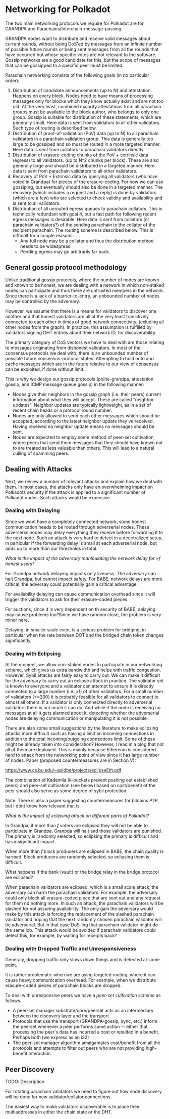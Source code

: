 # Networking for Polkadot

The two main networking protocols we require for Polkadot are for GRANDPA and Parachains/Interchain-message-passing. 

GRANDPA nodes want to distribute and receive valid messages about current rounds, without being DoS'ed by messages from an infinite number of possible future rounds _or_ being sent messages from all the rounds that have occurred but whose specific votes are not relevant to the software. Gossip networks are a good candidate for this, but the scope of messages that can be gossipped to a specific peer must be limited.

Parachain networking consists of the following goals (in no particular order):
  1. Distribution of candidate announcements (up to N) and attestation. Happens on every block. Nodes need to have means of processing messages only for blocks which they know actually exist and are not too old. At the very least, combined majority attestations from all parachain groups must be available to the block author, who belongs to only one group. Gossip is suitable for distribution of these statements, which are generally small. Here data is sent from validators to all other validators. Such type of routing is described below. 
  2. Distribution of proof-of-validation (PoV) data (up to N) to all parachain validators in a parachain validation group. This data is generally too large to be gossiped and so must be routed in a more targeted manner. Here data is sent from collators to parachain validators directly. 
  3. Distribution of erasure-coding chunks of the PoV + extrinsic data (egress) to all validators. (up to N^2 chunks per block). These are also generally large and should be distributed in a targeted manner. Here data is sent from parachain validators to all other validators.  
  4. Recovery of PoV + Extrinsic data by querying all validators (who have voted in Grandpa) for pieces of the erasure-coding. For now we can use gossiping, but eventually should also be done in a targeted manner. The recovery (which includes a request and a reply) is done by validators (which are a few) who are selected to check validity and availability and is sent to all validators. 
  5. Distribution of all unrouted egress queues to parachain collators. This is technically redundant with goal 4, but a fast path for following recent egress messages is desirable. Here data is sent from collators (or parachain validators?) of the sending parachain to the collator of the recipient parachain. The routing scheme is described below. This is difficult for a couple reasons:
      - Any full node may be a collator and thus the distribution method needs to be widespread
      - Pending egress may go arbitrarily far back.

## General gossip protocol methodology

Unlike traditional gossip protocols, where the number of nodes are known and known to be honest, we are dealing with a network in which non-staked nodes can participate and thus there are untrusted members in the network. Since there is a lack of a barrier-to-entry, an unbounded number of nodes may be controlled by the adversary.

However, we assume that there is a means for validators to discover one another and that honest validators are all at the very least transitively connected to each other in times of good network connectivity. (exluding all other nodes from the graph). In practice, this assumption is fulfilled by validators signing DHT entries about their network ID, for discoverability.

The primary category of DoS vectors we have to deal with are those relating to messages originating from dishonest validators. In most of the consensus protocols we deal with, there is an unbounded number of possible future consensus-protocol states. Attempting to hold onto and cache messages which are in the future relative to our view of consensus can be exploited, if done without limit.

This is why we design our gossip protocols (polite-grandpa, attestation gossip, and ICMP message queue gossip) in the following manner:
  - Nodes give their neighbors in the gossip graph (i.e. their peers) current information about what they will accept. These are called "neighbor updates". Neighbor updates are typically lightweight, as in a set of recent chain heads or a protocol round number.
  - Nodes are only allowed to send each other messages which should be accepted, according to the latest neighbor update they've received. Having received no neighbor update means no messages should be sent.
  - Nodes are expected to employ some method of peer-set cultivation, where peers that send them messages that they should have known not to are treated as less valuable than others. This will lead to a natural culling of spamming peers.

## Dealing with Attacks
Next, we review a number of relevant attacks and explain how we deal with them. In most cases, the attacks only have an overwhelming impact on Polkadots security if the attack is applied to a significant number of Polkadot nodes. Such attacks would be expensive. 

### Dealing with Delaying
Since we wont have a completely connected network, some honest communication needs to be routed through adverserial nodes. These adverserial nodes may delay everything they receive before forwarding it to the next node. Such an attack is very hard to detect in a decetralized setup, in particular if the forwarding delay is small at each adverserial node, but adds up to more than our thresholds in total. 

*What is the impact of the adversary manipulating the network delay for >f honest users?*

For Grandpa network delaying impacts only liveness. The adversary can halt Grandpa, but cannot impact safety. For BABE, network delays are more critical, the adversay could potentially gain a critical advantage.

For availability delaying can cause communication overhead since it will trigger the validators to ask for their erasure-coded pieces. 

For auctions, since it is very dependent on th security of BABE, delaying may cause problems too?Since we have random close, the problem is very minor here. 

Delaying, in smaller scale even, is a serious problem for bridging, in particular when the rate between DOT and the bridged chain token changes significantly.

### Dealing with Eclipsing

At the moment, we allow non-staked nodes to participate in our networking scheme, which gives us extra bandwidth and helps with traffic congestion. However, Sybil attacks are fairly easy to carry out. We can make it difficult for the adversary to carry out an eclipse attack in practice. The validator set is known to everyone and a validator can attempt to ensure it is directly connected to a large number (i.e.,>f) of other validators. For a small number of validators (<=200) it is probably feasible for all validators to connect to almost all others. If a validator is only connected directly to adverserial validators there is not much it can do. And while if the node is receiving no messages at all it gets alarmed about it, detecting whether the adverserial nodes are delaying communication or manipulating it is not possible. 

There are also some small suggestions by the literature to make eclipsing attacks more difficult such as having a limit on incoming connections in addition to the total incoming/outgoing connections limit. Some of these might be already taken into consideration? However, I read in a blog that not all of them are deployed. This is mainly because Ethereum is considered hard to attack from the networking point of view since it has large number of nodes. Paper (proposed countermeasures are in Section V):

https://www.cs.bu.edu/~goldbe/projects/eclipseEth.pdf

The combination of Kademlia (k-buckets prevent pushing out established peers) and peer-set cultivation (see below) based on cost/benefit of the peer should also serve as some degree of sybil protection. 

Note: There is also a paper suggesting countermeasures for bitcoins P2P, but I dont know how relevant that is. 

*What is the impact of eclipsing attack on different parts of Polkadot?* 

In Grandpa, if more than $f$ voters are eclipsed they will not be able to participate in Grandpa. Granpda will halt and those validators are punished. The primary is randomly selected, so eclipsing the primary is difficult and has insignificant impact. 

When more than $f$ block producers are eclipsed in BABE, the chain quality is harmed. Block producers are randomly selected, so eclipsing them is difficult. 

What happens if the bank (vault) or the bridge relay in the bridge protocol are eclipsed? 

When parachain validators are eclipsed, which is a small scale attack, the adversary can harm the parachain validators. For example, the adversary could only block all erasure-coded piece that are sent out and any request for them nd nothing more. In such an attack, the parachain validators will be slashed for not assuring availability. The only gain the adversary would make by this attack is forcing the replacement of the slashed parachain validator and hoping that the next randomly chosen parachain validator will be adverserial. But in that case DoS-ing that parachain validator might do the same job. This attack would be avoided if parachain validators could detect this, for example, by waiting for receipts back?

### Dealing with Dropped Traffic and Unresponsiveness
Generaly, dropping traffic only slows down things and is detected at some point. 

It is rather problematic when we are using targeted routing, where it can cause heavy communication overhead. For example, when we distribute erasure-coded pieces of parachain blocks are dropped. 

To deal with unresponsive peers we have a _peer-set cultivation scheme_ as follows. 
- A peer-set manager substrate/core/peerset acts as an intermediary between the discovery layer and the transport
- Protocols that use the transport (GRANDPA-gossip, sync, etc.) inform the peerset whenever a peer performs some action -- either that processing the peer's data has incurred a cost or resulted in a benefit. Perhaps both (we express as an i32)
- The peer-set manager algorithm amalgamates cost/benefit from all the protocols and attempts to filter out peers who are not providing high-benefit interaction. 

## Peer Discovery 

TODO: Description

For rotating parachain validators we need to figure out how node discovery will be done for new validator/collator connections.

The easiest way to make validators discoverable is to place their multiaddresses in either the chain state or the DHT.

